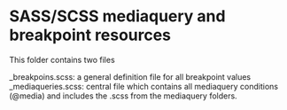 SASS/SCSS mediaquery and breakpoint resources
=============================================

This folder contains two files

_breakpoins.scss: a general definition file for all breakpoint values
_mediaqueries.scss: central file which contains all mediaquery conditions (@media) and includes the .scss from the mediaquery folders. 
